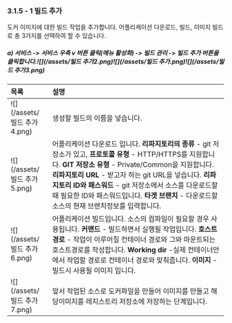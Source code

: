 ### 3.1.5 - 1 빌드 추가

도커 이미지에 대한 빌드 작업을 추가합니다. 어플리케이션 다운로드, 빌드, 이미지 빌드로 총 3가지를 선택하여 할 수 있습니다.

##### a\) 서비스 -&gt; 서비스 우측 v 버튼 클릭\(메뉴 활성화\) -&gt; 빌드 관리 -&gt; 빌드 추가 버튼을 클릭합니다.![](/assets/빌드 추가2.png)![](/assets/빌드 추가.png)![](/assets/빌드 추가3.png)

| **목록** | **설명** |
| :--- | :--- |
| ![](/assets/빌드 추가4.png) | 생성할 빌드의 이름을 넣습니다. |
| ![](/assets/빌드 추가5.png) | 어플리케이션 다운로드 입니다. **리파지토리의 종류** - git 저장소가 있고, **프로토콜 유형** - HTTP/HTTPS를 지원합니다. **GIT 저장소 유형** - Private/Common을 지원합니다. **리파지토리 URL** - 받고자 하는 git URL을 넣습니다. **리파지토리 ID와 패스워드** - git 저장소에서 소스를 다운로드할 때 필요한 ID와 패스워드입니다. **타겟 브랜치** - 다운로드할 소스의 현재 브랜치정보를 입력합니다. |
| ![](/assets/빌드 추가6.png) | 어플리케이션 빌드입니다. 소스의 컴파일이 필요할 경우 사용됩니다. **커맨드** - 빌드하면서 실행될 작업입니다. **호스트 경로** - 작업이 이루어질 컨테이너 경로와 그와 마운트되는 호스트경로를 작성합니다.  **Working dir** -실제 컨테이너안에서 작업할 경로로 컨테이너 경로와 맞춰줍니다. **이미지** - 빌드시 사용될 이미지 입니다. |
| ![](/assets/빌드 추가7.png) | 앞서 작업된 소스로 도커파일을 만들어 이미지를 만들고 해당이미지를 레지스트리 저장소에 저장하는 단계입니다. |



